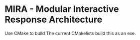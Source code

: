 # MIRA - Modular Interactive Response Architecture
Use CMake to build
The current CMakelists build this as an exe.
